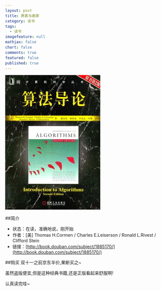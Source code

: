 ```yaml
---
layout: post
title: 黑客与画家
category: 读书
tags: 
  - 读书
imagefeature: null
mathjax: false
chart: false
comments: true
featured: false
published: true
---
```

![img](/images/post/book/algorithm.jpg)

##简介
*	状态：在读，准确地说，刚开始
*	作者：[美] Thomas H.Cormen / Charles E.Leiserson / Ronald L.Rivest / Clifford Stein 
*	链接：[http://book.douban.com/subject/1885170/](http://book.douban.com/subject/1885170/)


##购买
双十一之前京东半价,果断买之~

虽然盗版便宜,但是这种经典书籍,还是正版看起来舒服啊!

认真读完哇~
